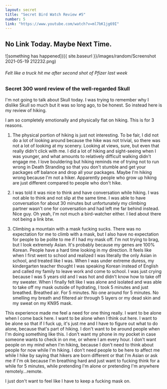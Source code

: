 ```yaml
---
layout: secret
title: "Secret Bird Watch Review #5"
number: 5
link: "https://www.youtube.com/watch?v=ml7bK1jg69I"
---
```


## No Link Today. Maybe Next Time.
![something has happened]({{ site.baseurl }}/images/random/Screenshot 2021-05-19 212232.png)
###### Felt like a truck hit me after second shot of Pfizer last week
### Secret 300 word review of the well-regarded Skull

I'm not going to talk about Skull today. I was trying to remember why I dislike Skull so much but it was so long ago, to be honest. So instead here is my review of hiking.

I am so completely emotionally and physically flat on hiking. This is for 3 reasons.

1. The physical portion of hiking is just not interesting. To be fair, I did not do a lot of looking around because the hike was not trivial, so there was not a lot of looking at my scenery. Looking at views, sure, but even that really didn't click with me. I did a lot of hiking and sight-seeing when I was younger, and what amounts to relatively difficult walking didn't engage me. I love bouldering but hiking reminds me of trying not to run wrong in Death Stranding so that you don't stumble and get your packages off balance and drop all your packages. Maybe I'm hiking wrong because I'm not a hiker. Apparently people who grow up hiking are just different compared to people who don't hike. 

2. I was told it was nice to think and have conversation while hiking. I was not able to think and not slip at the same time. I was able to have conversation for about 30 minutes but unfortunately my climbing partner wasn't one for conversation and had left me far behind instead. Nice guy. Oh yeah, I'm not much a bird-watcher either. I lied about there not being a link btw. 

3. Climbing a mountain with a mask fucking sucks. There was no expectation for me to climb with a mask, but I also have no expectation for people to be polite to me if I had my mask off. I'm not trying to brag, but I look extremely Asian. It's probably because my genes are 100% Korean. People have a hard time looking in my direction. It feels like when I first went to school and realized I was literally the only Asian in school, and treated like I was. When I was under extreme duress, my kindergarten teacher thought I was speaking Korean instead of English and called my family to leave work and come to school. I was just crying because I was 5 years old and I was hot and didn't know how to take off my sweater. When I finally felt like I was alone and isolated and was able to take off my mask outside of hydrating, I took 5 minutes and just breathed. Breathed air. For 5 minutes. No one around for 5 minutes. No smelling my breath and filtered air through 5 layers or my dead skin and my sweat on my KN95 mask. 

This experience made me feel a need for one thing really. I want to be alone when I come back here. I want to be alone when I think out here. I want to be alone so that if I fuck up, it's just me and I have to figure out what to do alone, because that's part of hiking. I don't want to be around people when I'm doing something like this. I don't want my phone in my pocket in case someone wants to check in on me, or where I am every hour. I don't want people on my mind when I'm hiking, because I don't need to think about people for now while I'm hiking. I don't need people to be here to affect me while I hike by saying that hikers are born different or that I'm Asian or ask me if I'm ok because I'm breathing hard and just want to fucking think for a while for 5 minutes, while pretending I'm alone or pretending I'm anywhere remotely...remote. 

I just don't want to feel like I have to keep a fucking mask on.